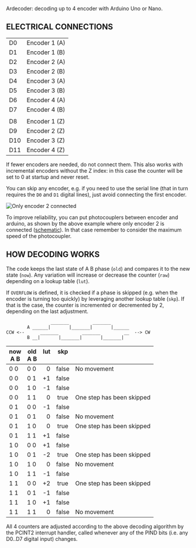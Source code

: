 Ardecoder: decoding up to 4 encoder with Arduino Uno or Nano.


ELECTRICAL CONNECTIONS
----------------------

|     |               |
| --- | ------------- |
| D0  | Encoder 1 (A) |
| D1  | Encoder 1 (B) |
| D2  | Encoder 2 (A) |
| D3  | Encoder 2 (B) |
| D4  | Encoder 3 (A) |
| D5  | Encoder 3 (B) |
| D6  | Encoder 4 (A) |
| D7  | Encoder 4 (B) |
|     |               |
| D8  | Encoder 1 (Z) |
| D9  | Encoder 2 (Z) |
| D10 | Encoder 3 (Z) |
| D11 | Encoder 4 (Z) |

If fewer encoders are needed, do not connect them. This also works with
incremental encoders without the Z index: in this case the counter will
be set to 0 at startup and never reset.

You can skip any encoder, e.g. if you need to use the serial line (that
in turn requires the `D0` and `D1` digital lines), just avoid connecting
the first encoder.

![Only encoder 2 connected](https://github.com/ntd/ardecoder/tree/master/photo.jpeg)

To improve reliability, you can put photocouplers between encoder and
arduino, as shown by the above example where only encoder 2 is connected
([schematic](https://github.com/ntd/ardecoder/tree/master/ardecoder.pdf)).
In that case remember to consider the maximum speed of the photocoupler.


HOW DECODING WORKS
------------------

The code keeps the last state of A B phase (`old`) and compares it to
the new state (`now`). Any variation will increase or decrease the
counter (`raw`) depending on a lookup table (`lut`).

If `OVERFLOW` is defined, it is checked if a phase is skipped (e.g. when
the encoder is turning too quickly) by leveraging another lookup table
(`skp`). If that is the case, the counter is incremented or decremented
by 2, depending on the last adjustment.

```
                 _______         _______
        A ______|       |_______|       |______
CCW <--      _______         _______         __  --> CW
        B __|       |_______|       |_______|
```

| now<br>A B | old<br>A B | lut<br>&nbsp; | skp<br>&nbsp;  | |
| --- | --- | ---:|:-----:| ---
| 0 0 | 0 0 |   0 | false |  No movement
| 0 0 | 0 1 |  +1 | false |
| 0 0 | 1 0 |  -1 | false |
| 0 0 | 1 1 |   0 |  true |  One step has been skipped
| 0 1 | 0 0 |  -1 | false |
| 0 1 | 0 1 |   0 | false |  No movement
| 0 1 | 1 0 |   0 |  true |  One step has been skipped
| 0 1 | 1 1 |  +1 | false |
| 1 0 | 0 0 |  +1 | false |
| 1 0 | 0 1 |  -2 |  true |  One step has been skipped
| 1 0 | 1 0 |   0 | false |  No movement
| 1 0 | 1 1 |  -1 | false |
| 1 1 | 0 0 |  +2 |  true |  One step has been skipped
| 1 1 | 0 1 |  -1 | false |
| 1 1 | 1 0 |  +1 | false |
| 1 1 | 1 1 |   0 | false |  No movement

All 4 counters are adjusted according to the above decoding algorithm by
the PCINT2 interrupt handler, called whenever any of the PIND bits (i.e.
any D0..D7 digital input) changes.
